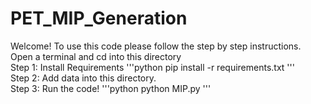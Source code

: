 # PET_MIP_Generation


Welcome! To use this code please follow the step by step instructions. Open a terminal and cd into this directory
<br>
Step 1: Install Requirements
'''python
pip install -r requirements.txt
'''
<br>
Step 2: Add data into this directory. 
<br>
Step 3: Run the code!
'''python
python MIP.py
'''
